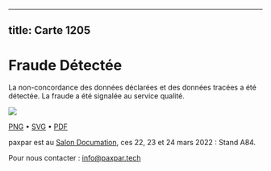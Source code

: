 
---
title: Carte 1205
---

# Fraude Détectée

La non-concordance des données déclarées et des données tracées a été détectée. La fraude a été signalée au service qualité.


![](https://media.paxpar.tech/ludi/card_1205_recto.png)

[PNG](https://media.paxpar.tech/ludi/card_1205_recto.png) • [SVG](https://media.paxpar.tech/ludi/card_1205_recto.svg) • [PDF](https://media.paxpar.tech/ludi/card_1205_recto.pdf)

paxpar est au [Salon Documation](https://www.documation.fr/info_societe/527/paxpartech.html), ces 22, 23 et 24 mars 2022 : Stand A84.

Pour nous contacter : info@paxpar.tech


